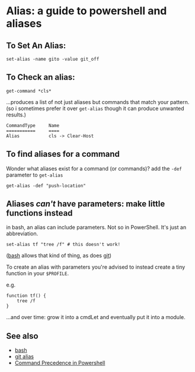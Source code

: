 ﻿# Alias: a guide to powershell and aliases

## To Set An Alias:

	set-alias -name gito -value git_off

## To Check an alias:

	get-command *cls*

...produces a list of not just aliases but commands that match your pattern. (so i sometimes prefer it over `get-alias` though it can produce unwanted results.)

```plaintext
CommandType     Name
===========     ====
Alias           cls -> Clear-Host
```

## To find aliases for a command

Wonder what aliases exist for a command (or commands)? add the `-def` parameter to `get-alias`

	get-alias -def "push-location"

## Aliases *can't* have parameters: make little functions instead

in bash, an alias can include parameters. Not so in PowerShell. It's just an abbreviation.

	set-alias tf "tree /f" # this doesn't work!

([bash](../linux/bash.md) allows that kind of thing, as does [git](../git/alias.md))

To create an alias with parameters you're advised to instead create a tiny function in your `$PROFILE`.

e.g.

	function tf() {
		tree /f
	}

...and over time: grow it into a cmdLet and eventually put it into a module.

## See also

- [bash](../linux/bash.md)
- [git alias](../git/alias.md)
- [Command Precedence in Powershell](powershell_precedence_of_commands_aliases.md)